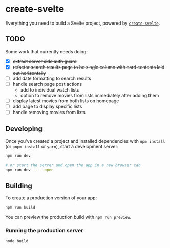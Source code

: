 # create-svelte

Everything you need to build a Svelte project, powered by [`create-svelte`](https://github.com/sveltejs/kit/tree/master/packages/create-svelte).

## TODO

Some work that currently needs doing:

- [x] ~~extract server side auth guard~~
- [x] ~~refactor search results page to be single column with card contents laid out horizontally~~
- [ ] add date formatting to search results
- [ ] handle search page post actions
  - add to individual watch lists
  - option to remove movies from lists immediately after adding them
- [ ] display latest movies from both lists on homepage
- [ ] add page to display specific lists
- [ ] handle removing movies from lists

## Developing

Once you've created a project and installed dependencies with `npm install` (or `pnpm install` or `yarn`), start a development server:

```bash
npm run dev

# or start the server and open the app in a new browser tab
npm run dev -- --open
```

## Building

To create a production version of your app:

```bash
npm run build
```

You can preview the production build with `npm run preview`.

### Running the production server

```bash
node build
```

